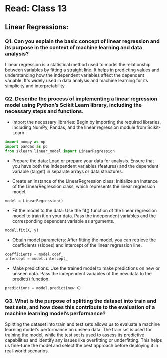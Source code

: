# Read: Class 13

## Linear Regressions:

### Q1. Can you explain the basic concept of linear regression and its purpose in the context of machine learning and data analysis?

Linear regression is a statistical method used to model the relationship between variables by fitting a straight line. It helps in predicting values and understanding how the independent variables affect the dependent variable. It's widely used in data analysis and machine learning for its simplicity and interpretability.

### Q2. Describe the process of implementing a linear regression model using Python’s Scikit Learn library, including the necessary steps and functions.

- Import the necessary libraries: Begin by importing the required libraries, including NumPy, Pandas, and the linear regression module from Scikit-Learn.
``` python
import numpy as np
import pandas as pd
from sklearn.linear_model import LinearRegression

```
- Prepare the data: Load or prepare your data for analysis. Ensure that you have both the independent variables (features) and the dependent variable (target) in separate arrays or data structures.

- Create an instance of the LinearRegression class: Initialize an instance of the LinearRegression class, which represents the linear regression model.
 ``` python 
 model = LinearRegression()

 ```

- Fit the model to the data: Use the fit() function of the linear regression model to train it on your data. Pass the independent variables and the corresponding dependent variable as arguments.

``` python 
model.fit(X, y)

```

- Obtain model parameters: After fitting the model, you can retrieve the coefficients (slopes) and intercept of the linear regression line.

``` python 
coefficients = model.coef_
intercept = model.intercept_

```

- Make predictions: Use the trained model to make predictions on new or unseen data. Pass the independent variables of the new data to the predict() function.

``` python 
predictions = model.predict(new_X)

```

### Q3. What is the purpose of splitting the dataset into train and test sets, and how does this contribute to the evaluation of a machine learning model’s performance?

Splitting the dataset into train and test sets allows us to evaluate a machine learning model's performance on unseen data. The train set is used for training the model, while the test set is used to assess its predictive capabilities and identify any issues like overfitting or underfitting. This helps us fine-tune the model and select the best approach before deploying it in real-world scenarios.




